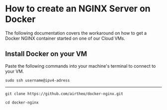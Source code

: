 # How to create an NGINX Server on Docker
The following documentation covers the workaround on how to get a Docker NGINX container started on one of our Cloud VMs.

## Install Docker on your VM
Paste the following commands into your machine's terminal to connect to your VM.

`sudo ssh username@ipv4-adress`

_____
`git clone https://github.com/airtheo/docker-nginx.git`

`cd docker-nginx`
